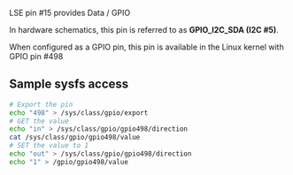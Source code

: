 LSE pin #15 provides Data / GPIO

In hardware schematics, this pin is referred to as **GPIO_I2C_SDA (I2C #5)**.

When configured as a GPIO pin, this pin is available in the Linux 
kernel with GPIO pin #498

## Sample sysfs access
```bash
# Export the pin
echo "498" > /sys/class/gpio/export
# GET the value
echo "in" > /sys/class/gpio/gpio498/direction
cat /sys/class/gpio/gpio498/value
# SET the value to 1
echo "out" > /sys/class/gpio/gpio498/direction
echo "1" > /gpio/gpio498/value
```
